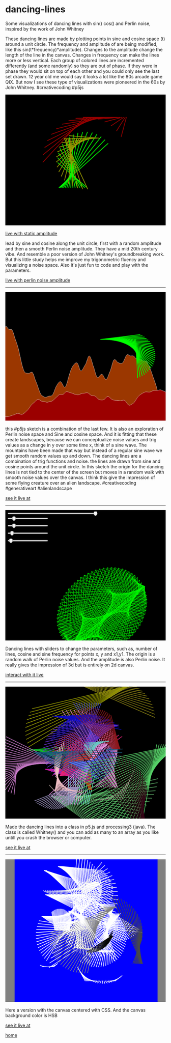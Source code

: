 # dancing-lines
Some visualizations of dancing lines with sin() cos() and Perlin noise, inspired by the work of John Whitney

These dancing lines are made by plotting points in sine and cosine space  (t) around a unit circle.  The frequency and amplitude of are being modified, like this sin(t*frequency)*amplitude). Changes to the amplitude change the length of the line in the canvas. Changes in frequency can make the lines more or less vertical. Each group of colored lines are incremented differently (and some randomly) so they are out of phase. If they were in phase they would sit on top of each other and you could only see the last set drawn. 12 year old me would say it looks a lot like the 80s arcade game QIX. But now I see these type of visualizations were pioneered in the 60s by John Whitney. #creativecoding #p5js

![dancinglines](dancinglines1.png)

[live with static amplitude](https://greggelong.github.io/dancing-lines/dancing-lines-staticAmp)

lead by sine and cosine along the unit circle, first with a random amplitude and then a smooth Perlin noise amplitude. They have a mid 20th century vibe. And resemble a poor version of John Whitney's groundbreaking work. But this little study helps me improve my trigonometric fluency and visualizing a noise space. Also it's just fun to code and play with the parameters.

[live with perlin noise amplitude](https://editor.p5js.org/greggelong/present/OCijfputu)

******************

![dancingLinesLandscape](dancingLinesLandscape.png)

this #p5js sketch is a combination of the last few. It is also an exploration of Perlin noise space and Sine and cosine space. And it is fitting that these create landscapes, because we can conceptualize noise values and trig values as a change in y over some time x, think of a sine wave. The mountains have been made that way but instead of a regular sine wave we get smooth random values up and down. The dancing lines are a combination of trig functions and noise. the lines are drawn from sine and cosine points around the unit circle. In this sketch the origin for the dancing lines is not tied to the center of the screen but moves in a random walk with smooth noise values over the canvas. I think this give the impression of some flying creature over an alien landscape. #creativecoding #generativeart #alienlandscape

[see it live at](https://editor.p5js.org/greggelong/present/snkn8QBzB)

******************

![dancingLinesSlider](dancingLinesSlider.png)

Dancing lines with sliders to change the parameters, such as, number of lines, cosine and sine frequency for points x, y and x1,y1. The origin is a random walk of Perlin noise values. And the amplitude is also Perlin noise. It really gives the impression of 3d but is entirely on 2d canvas. 

[interact with it live](https://editor.p5js.org/greggelong/present/HqR86nvlg)

**********************
![whitneyClassArray25](whitneyClassArray25.png)

Made the dancing lines into a class in p5.js and processing3 (java).  The class is called Whitney() and you can add as many to an array as you like untill you crash the browser or computer. 

[see it live at](https://editor.p5js.org/greggelong/present/AS6tC3Uoz)



**********************
![whitneyClassArrayBkgnrd](whitneyClassArrayBkgrnd.png)

Here a version with the canvas centered with CSS. And the canvas background color is HSB

<!-- [see it live at](https://editor.p5js.org/greggelong/present/Ppd9281I6) -->

<a href="https://editor.p5js.org/greggelong/present/Ppd9281I6" target="_blank">see it live at</a>

[home](https://greggelong.github.io/)
